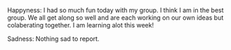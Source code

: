 Happyness:
I had so much fun today with my group. I think I am in the best group. We all get along so well and are each working on our own ideas but colaberating together. I am learning alot this week!


Sadness:
Nothing sad to report.
